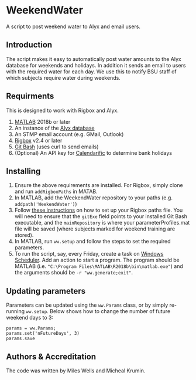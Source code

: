 # WeekendWater
A script to post weekend water to Alyx and email users.

## Introduction
The script makes it easy to automatically post water amounts to the Alyx database for weekends and holidays.  In addition it sends an email to users with the required water for each day.  We use this to notify BSU staff of which subjects require water during weekends.

## Requirments
This is designed to work with Rigbox and Alyx.

1. [MATLAB](https://www.mathworks.com/products/matlab.html) 2018b or later
2. An instance of the [Alyx database](https://github.com/cortex-lab/alyx#alyx)
3. An STMP email account (e.g. GMail, Outlook)
4. [Rigbox](https://github.com/cortex-lab/Rigbox) v2.4 or later
5. [Git Bash](https://git-scm.com/download/win) (uses curl to send emails)
6. (Optional) An API key for [Calendarific](https://calendarific.com/api-documentation) to determine bank holidays

## Installing

1. Ensure the above requirements are installed.  For Rigbox, simply clone and run `addRigboxPaths` in MATAB.
2. In MATLAB, add the WeekendWater repository to your paths (e.g. `addpath('WeekendWater')`)
3. Follow [these instructions](http://cortex-lab.github.io/Rigbox/paths_config.html) on how to set up your Rigbox paths file.  You will need to ensure that the `gitExe` field points to your installed Git Bash executable, and the `mainRepository` is where your parameterProfiles.mat file will be saved (where subjects marked for weekend training are stored).
4. In MATLAB, run `ww.setup` and follow the steps to set the required parameters.
5. To run the script, say, every Friday, create a task on [Windows Scheduler](https://windowsreport.com/schedule-tasks-windows-10/).  Add an action to start a program.  The program should be MATLAB (i.e. `"C:\Program Files\MATLAB\R2018b\bin\matlab.exe"`) and the arguments should be `-r "ww.generate;exit"`.

## Updating parameters
Parameters can be updated using the `ww.Params` class, or by simply re-running `ww.setup`.  Below shows how to change the number of future weekend days to 3:
```
params = ww.Params;
params.set('nFutureDays', 3)
params.save
```

## Authors & Accreditation
The code was written by Miles Wells and Micheal Krumin.
